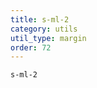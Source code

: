```yaml
---
title: s-ml-2
category: utils
util_type: margin
order: 72
---
```

<div class="s-ml-2">
  <code>s-ml-2</code>
</div>